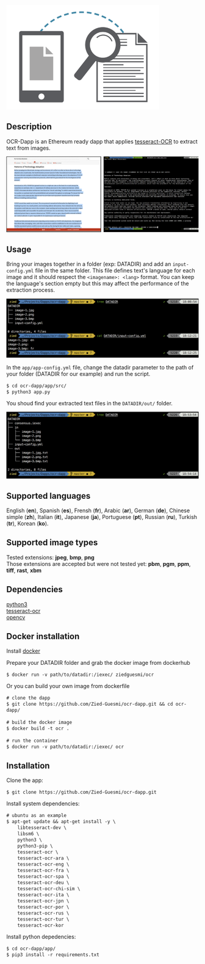 
<img src="./logo.png" width="400">


## Description
OCR-Dapp is an Ethereum ready dapp that applies [tesseract-OCR](https://github.com/tesseract-ocr/tesseract) to extract text from images.  

![demo](./images/demo.png)


## Usage
Bring your images together in a folder (exp: DATADIR) and add an ```input-config.yml``` file in the same folder. This file defines text's language for each image and it should respect the ```<imagename>: <lang>``` format. You can keep the language's section empty but this may affect the performance of the extraction process.

![screenshot](./images/screenshot-1.png)

In the ```app/app-config.yml``` file, change the datadir parameter to the path of your folder (DATADIR for our example) and run the script.

    $ cd ocr-dapp/app/src/
    $ python3 app.py

You shoud find your extracted text files in the ```DATADIR/out/``` folder.

![screenshot](./images/screenshot-2.png)


## Supported languages
English (**en**), Spanish (**es**), Frensh (**fr**), Arabic (**ar**), German (**de**), Chinese simple (**zh**), Italian (**it**), Japanese (**ja**), Portuguese (**pt**), Russian (**ru**), Turkish (**tr**), Korean (**ko**).


## Supported image types
Tested extensions: **jpeg**, **bmp**, **png**  
Those extensions are accepted but were not tested yet: **pbm**, **pgm**, **ppm**, **tiff**, **rast**, **xbm**  

## Dependencies
[python3](https://www.python.org/)  
[tesseract-ocr](https://github.com/tesseract-ocr/tesseract)  
[opencv](https://opencv.org/)


## Docker installation

Install [docker](https://docs.docker.com/install/)

Prepare your DATADIR folder and grab the docker image from dockerhub

    $ docker run -v path/to/datadir:/iexec/ ziedguesmi/ocr

Or you can build your own image from dockerfile

    # clone the dapp
    $ git clone https://github.com/Zied-Guesmi/ocr-dapp.git && cd ocr-dapp/ 

    # build the docker image
    $ docker build -t ocr .

    # run the container
    $ docker run -v path/to/datadir:/iexec/ ocr


## Installation
Clone the app:

    $ git clone https://github.com/Zied-Guesmi/ocr-dapp.git

Install system dependencies:

    # ubuntu as an example
    $ apt-get update && apt-get install -y \
        libtesseract-dev \
        libsm6 \
        python3 \
        python3-pip \
        tesseract-ocr \
        tesseract-ocr-ara \
        tesseract-ocr-eng \
        tesseract-ocr-fra \
        tesseract-ocr-spa \
        tesseract-ocr-deu \
        tesseract-ocr-chi-sim \
        tesseract-ocr-ita \
        tesseract-ocr-jpn \
        tesseract-ocr-por \
        tesseract-ocr-rus \
        tesseract-ocr-tur \
        tesseract-ocr-kor

Install python depedencies:

    $ cd ocr-dapp/app/
    $ pip3 install -r requirements.txt
